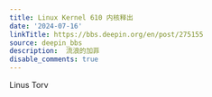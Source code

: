 ```yaml
---
title: Linux Kernel 610 内核释出
date: '2024-07-16'
linkTitle: https://bbs.deepin.org/en/post/275155
source: deepin_bbs
description:  流浪的加菲 
disable_comments: true
---
```

Linus Torv
